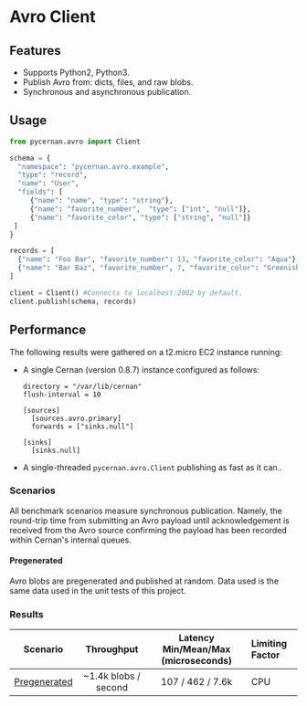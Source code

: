 # Avro Client

## Features

* Supports Python2, Python3.
* Publish Avro from: dicts, files, and raw blobs.
* Synchronous and asynchronous publication.

## Usage

```python
from pycernan.avro import Client

schema = {
  "namespace": "pycernan.avro.example",
  "type": "record",
  "name": "User",
  "fields": [
     {"name": "name", "type": "string"},
     {"name": "favorite_number",  "type": ["int", "null"]},
     {"name": "favorite_color", "type": ["string", "null"]}
 ]
}

records = [
  {"name": "Foo Bar", "favorite_number": 13, "favorite_color": "Aqua"},
  {"name": "Bar Baz", "favorite_number", 7, "favorite_color": "Greenish Gold"},
]

client = Client() #Connects to localhost:2002 by default.
client.publish(schema, records)

```

## Performance

The following results were gathered on a t2.micro EC2 instance running:

* A single Cernan (version 0.8.7) instance configured as follows:

	```
	directory = "/var/lib/cernan"
	flush-interval = 10

	[sources]
	  [sources.avro.primary]
	  forwards = ["sinks.null"]

	[sinks]
	  [sinks.null]
	```

* A single-threaded `pycernan.avro.Client` publishing as fast as it can..

### Scenarios

All benchmark scenarios measure synchronous publication.  Namely, the round-trip time from submitting an Avro payload until acknowledgement is received from the Avro source confirming the payload has been recorded within Cernan's internal queues.

#### Pregenerated

Avro blobs are pregenerated and published at random.  Data used is the same data used in the unit tests of this project.

### Results

|           Scenario              |         Throughput         |     Latency Min/Mean/Max (microseconds)   |    Limiting Factor     |
|:-------------------------------:|:--------------------------:|:-----------------------------------------:|:-----------------------|
|  [Pregenerated](#pregenerated)  |   ~1.4k blobs / second     |          107 / 462 / 7.6k                 |          CPU           |

